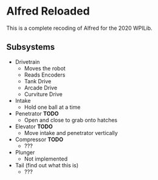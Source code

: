 # Alfred Reloaded

This is a complete recoding of Alfred for the 2020 WPILib.

## Subsystems

* Drivetrain
  * Moves the robot
  * Reads Encoders
  * Tank Drive
  * Arcade Drive
  * Curviture Drive
* Intake
  * Hold one ball at a time
* Penetrator **TODO**
  * Open and close to grab onto hatches
* Elevator **TODO**
  * Move intake and penetrator vertically
* Compressor **TODO**
  * ???
* Plunger
  * Not implemented
* Tail (find out what this is)
  * ???


